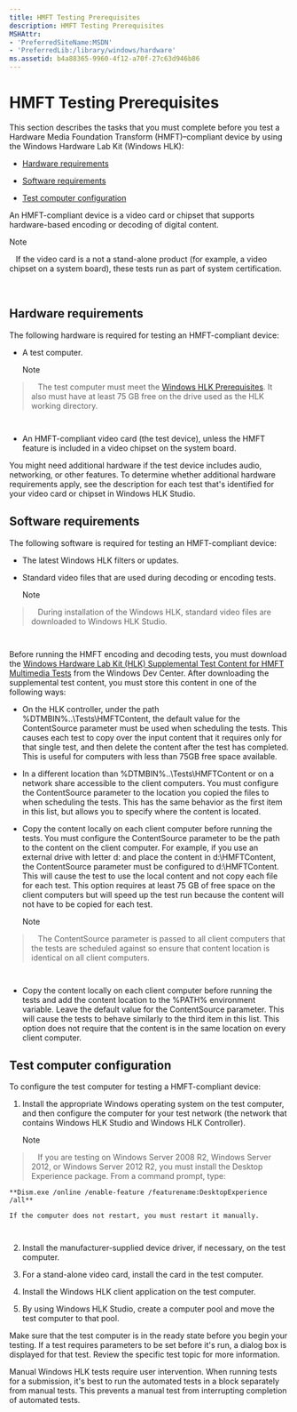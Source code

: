 ```yaml
---
title: HMFT Testing Prerequisites
description: HMFT Testing Prerequisites
MSHAttr:
- 'PreferredSiteName:MSDN'
- 'PreferredLib:/library/windows/hardware'
ms.assetid: b4a88365-9960-4f12-a70f-27c63d946b86
---
```


# HMFT Testing Prerequisites


This section describes the tasks that you must complete before you test a Hardware Media Foundation Transform (HMFT)–compliant device by using the Windows Hardware Lab Kit (Windows HLK):

-   [Hardware requirements](#bkmk-hck-hmft-hr)

-   [Software requirements](#bkmk-hck-hmft-sr)

-   [Test computer configuration](#bkmk-hck-hmft-tc)

An HMFT-compliant device is a video card or chipset that supports hardware-based encoding or decoding of digital content.

>[!NOTE]
>  
If the video card is a not a stand-alone product (for example, a video chipset on a system board), these tests run as part of system certification.

 

## <span id="BKMK-HCK-HMFT-hR"></span><span id="bkmk_hck_hmft_hr"></span><span id="BKMK_HCK_HMFT_HR"></span>Hardware requirements


The following hardware is required for testing an HMFT-compliant device:

-   A test computer.

    >[!NOTE]
>  
    The test computer must meet the [Windows HLK Prerequisites](..\getstarted\windows-hlk-prerequisites.md). It also must have at least 75 GB free on the drive used as the HLK working directory.

     

-   An HMFT-compliant video card (the test device), unless the HMFT feature is included in a video chipset on the system board.

You might need additional hardware if the test device includes audio, networking, or other features. To determine whether additional hardware requirements apply, see the description for each test that's identified for your video card or chipset in Windows HLK Studio.

## <span id="BKMK_HCK_HMFT_sR"></span><span id="bkmk_hck_hmft_sr"></span><span id="BKMK_HCK_HMFT_SR"></span>Software requirements


The following software is required for testing an HMFT-compliant device:

-   The latest Windows HLK filters or updates.

-   Standard video files that are used during decoding or encoding tests.

    >[!NOTE]
>  
    During installation of the Windows HLK, standard video files are downloaded to Windows HLK Studio.

     

Before running the HMFT encoding and decoding tests, you must download the [Windows Hardware Lab Kit (HLK) Supplemental Test Content for HMFT Multimedia Tests](http://msdn.microsoft.com/en-us/windows/hardware/hh852358) from the Windows Dev Center. After downloading the supplemental test content, you must store this content in one of the following ways:

-   On the HLK controller, under the path %DTMBIN%..\\Tests\\HMFTContent, the default value for the ContentSource parameter must be used when scheduling the tests. This causes each test to copy over the input content that it requires only for that single test, and then delete the content after the test has completed. This is useful for computers with less than 75GB free space available.

-   In a different location than %DTMBIN%..\\Tests\\HMFTContent or on a network share accessible to the client computers. You must configure the ContentSource parameter to the location you copied the files to when scheduling the tests. This has the same behavior as the first item in this list, but allows you to specify where the content is located.

-   Copy the content locally on each client computer before running the tests. You must configure the ContentSource parameter to be the path to the content on the client computer. For example, if you use an external drive with letter d: and place the content in d:\\HMFTContent, the ContentSource parameter must be configured to d:\\HMFTContent. This will cause the test to use the local content and not copy each file for each test. This option requires at least 75 GB of free space on the client computers but will speed up the test run because the content will not have to be copied for each test.

    >[!NOTE]
>  
    The ContentSource parameter is passed to all client computers that the tests are scheduled against so ensure that content location is identical on all client computers.

     

-   Copy the content locally on each client computer before running the tests and add the content location to the %PATH% environment variable. Leave the default value for the ContentSource parameter. This will cause the tests to behave similarly to the third item in this list. This option does not require that the content is in the same location on every client computer.

## <span id="BKMK_HCK_HMFT_tC"></span><span id="bkmk_hck_hmft_tc"></span><span id="BKMK_HCK_HMFT_TC"></span>Test computer configuration


To configure the test computer for testing a HMFT-compliant device:

1.  Install the appropriate Windows operating system on the test computer, and then configure the computer for your test network (the network that contains Windows HLK Studio and Windows HLK Controller).

    >[!NOTE]
>  
    If you are testing on Windows Server 2008 R2, Windows Server 2012, or Windows Server 2012 R2, you must install the Desktop Experience package. From a command prompt, type:

    **Dism.exe /online /enable-feature /featurename:DesktopExperience /all**

    If the computer does not restart, you must restart it manually.

     

2.  Install the manufacturer-supplied device driver, if necessary, on the test computer.

3.  For a stand-alone video card, install the card in the test computer.

4.  Install the Windows HLK client application on the test computer.

5.  By using Windows HLK Studio, create a computer pool and move the test computer to that pool.

Make sure that the test computer is in the ready state before you begin your testing. If a test requires parameters to be set before it's run, a dialog box is displayed for that test. Review the specific test topic for more information.

Manual Windows HLK tests require user intervention. When running tests for a submission, it's best to run the automated tests in a block separately from manual tests. This prevents a manual test from interrupting completion of automated tests.

 

 






